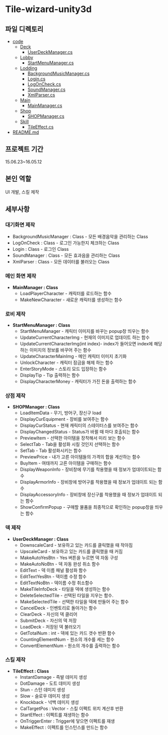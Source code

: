 # Tile-wizard-unity3d
## 파일 디렉토리

 * [code](./code)
   * [Deck](./code/Deck)
     * [UserDeckManager.cs](./code/Deck/UserDeckManager.cs)
   * [Lobby](./code/Lobby)
     * [StartMenuManager.cs](./code/Lobby/StartMenuManager.cs)
   * [Lodding](./code/Lodding)
        * [BackgroundMusicManager.cs](./code/Lodding/BackgroundMusicManager.cs)
        * [Login.cs](./code/Lodding/Login.cs)
        * [LogOnCheck.cs](./code/Lodding/LogOnCheck.cs)
        * [SoundManager.cs](./code/Lodding/SoundManager.cs)
        * [XmlParser.cs](./code/Lodding/XmlParser.cs)
   * [Main](./code/Main)
        * [MainManager.cs](./code/Main/MainManager.cs)
   * [Shop](./code/Shop)
        * [SHOPManager.cs](./code/Shop/SHOPManager.cs)
   * [Skill](./code/Skill)
     * [TileEffect.cs](./code/Skill/TileEffect.cs)
  * [README.md](./README.md)

## **프로젝트 기간**


15.06.23~16.05.12

## **본인 역할**


UI 개발, 스킬 제작

## 세부사항


### 대기화면 제작

- BackgroundMusicManager : Class - 모든 배경음악을 관리하는 Class
- LogOnCheck : Class - 로그인 가능한지 체크하는 Class
- Login : Class - 로그인 Class
- SoundManager : Class - 모든 효과음을 관리하는 Class
- XmlParser : Class - 모든 데이터를 불러오는 Class

### 메인 화면 제작

- **MainManager : Class**
    - LoadPlayerCharacter - 캐릭터를 로드하는 함수
    - MakeNewCharacter - 새로운 캐릭터를 생성하는 함수

### 로비 제작

- **StartMenuManager : Class**
    - StartMenuManager - 캐릭터 이미지를 바꾸는 popup창 띄우는 함수
    - UpdateCurrentCharacterImg - 현재의 이미지로 업데이트 하는 함수
    - UpdateCurrentCharacterImg(int index)- index가 들어오면 index에 해당하는 이미지의 정보를 바꾸어 주는 함수
    - UpdateCharacterMainImg - 메인 캐릭터 이미지 초기화
    - UnlockCharacter - 캐릭터 잠금을 해제 하는 함수
    - EnterStoryMode - 스토리 모드 입장하는 함수
    - DisplayTip - Tip 출력하는 함수
    - DisplayCharacterMoney - 캐릭터가 가진 돈을 출력하는 함수

### 상점 제작

- **SHOPManager : Class**
    - LoadItemData - 무기, 방어구, 장신구 load
    - DisplayCurEquipment - 장비를 보여주는 함수
    - DisplayCurStatus - 현재 캐릭터의 스테이터스를 보여주는 함수
    - DisplayChangedStatus - Status가 바뀔 때 마다 호출되는 함수
    - PreviewItem - 선택한 아이템을 장착해서 미리 보는 함수
    - SelectTab - Tab을 활성화 시킬 것인지 선택하는 함수
    - SetTab - Tab 활성화시키는 함수
    - PreviewPrice - 내가 고른 아이템들의 가격의 합을 계산하는 함수
    - BuyItem - 여태까지 고른 아이템을 구매하는 함수
    - DisplayWeaponInfo - 장비창에 무기를 착용했을 때 정보가 업데이트되는 함수
    - DisplayArmorInfo - 장비창에 방어구를 착용했을 때 정보가 업데이트 되는 함수
    - DisplayAccessoryInfo - 장비창에 장신구를 착용했을 때 정보가 업데이트 되는 함수
    - ShowConfirmPopup - 구매할 물품을 최종적으로 확인하는 popup창을 띄우는 함수

### 덱 제작

- **UserDeckManager : Class**
    - DownscaleCard - 보유하고 있는 카드를 클릭했을 때 작아짐
    - UpscaleCard - 보유하고 있는 카드를 클릭했을 때 커짐
    - MakeAutoYesBtn - Yes 버튼을 누르면 덱 자동 구성
    - MakeAutoNoBtn - 덱 자동 완성 취소 함수
    - EditText - 덱 이름 패널 활성화 함수
    - EditTextYesBtn - 덱이름 수정 함수
    - EditTextNoBtn - 덱이름 수정 취소함수
    - MakeTileInfoDeck - 타일을 덱에 생성하는 함수
    - DeleteSelectedTile - 선택된 타일을 지우는 함수.
    - MakeSelectedTile - 선택한 타일을 덱에 만들어 주는 함수
    - CancelDeck - 인벤토리로 돌아가는 함수
    - ClearDeck - 자신의 덱 클리어
    - SubmitDeck - 자신의 덱 저장
    - LoadDeck -  저장된 덱 불러오기
    - GetTotalNum : int - 덱에 있는 카드 갯수 반환 함수
    - CountingElementNum - 원소의 개수를 세는 함수
    - ConvertElementNum - 원소의 개수를 출력하는 함수

### 스킬 제작


- **TileEffect : Class**
    - InstantDamage - 즉발 데미지 생성
    - DotDamage - 도트 데미지 생성
    - Stun - 스턴 데미지 생성
    - Slow - 슬로우 데미지 생성
    - Knockback - 넉백 데미지 생성
    - CalTargetPos : Vector - 스킬 이펙트 위치 계산후 반환
    - StartEffect : 이펙트를 재생하는 함수
    - OnTriggerEnter : Trigger에 닿으면 이펙트를 재생
    - MakeEffect : 이펙트를 인스턴스를 만드는 함수